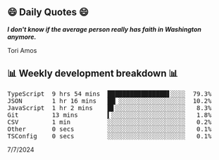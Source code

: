 ## 😄 Daily Quotes 😄

_**I don't know if the average person really has faith in Washington anymore.**_

Tori Amos



## 📊 Weekly development breakdown 📊

<pre>TypeScript  9 hrs 54 mins  ████████████████▋░░░░  79.3%
JSON        1 hr 16 mins   ██▏░░░░░░░░░░░░░░░░░░  10.2%
JavaScript  1 hr 2 mins    █▋░░░░░░░░░░░░░░░░░░░   8.3%
Git         13 mins        ▍░░░░░░░░░░░░░░░░░░░░   1.8%
CSV         1 min          ░░░░░░░░░░░░░░░░░░░░░   0.2%
Other       0 secs         ░░░░░░░░░░░░░░░░░░░░░   0.1%
TSConfig    0 secs         ░░░░░░░░░░░░░░░░░░░░░   0.1%</pre>

7/7/2024
